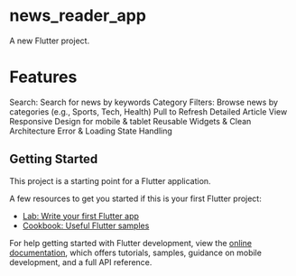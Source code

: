 # news_reader_app

A new Flutter project.


 # Features

 Search: Search for news by keywords
 Category Filters: Browse news by categories (e.g., Sports, Tech, Health)
 Pull to Refresh
 Detailed Article View
 Responsive Design for mobile & tablet
 Reusable Widgets & Clean Architecture
 Error & Loading State Handling




## Getting Started

This project is a starting point for a Flutter application.

A few resources to get you started if this is your first Flutter project:

- [Lab: Write your first Flutter app](https://docs.flutter.dev/get-started/codelab)
- [Cookbook: Useful Flutter samples](https://docs.flutter.dev/cookbook)

For help getting started with Flutter development, view the
[online documentation](https://docs.flutter.dev/), which offers tutorials,
samples, guidance on mobile development, and a full API reference.
